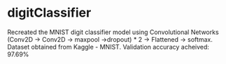 # digitClassifier


Recreated the MNIST digit classifier model using Convolutional Networks (Conv2D -> Conv2D -> maxpool ->dropout) * 2 -> Flattened -> softmax. 
Dataset obtained from Kaggle - MNIST. 
Validation accuracy acheived: 97.69%

